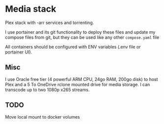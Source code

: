 # Media stack

Plex stack with -arr services and torrenting.

I use portainer and its git functionality to deploy these files and update my compose files from git, but they can be used like any other `compose.yaml` file

All containers should be configured with ENV variables (.env file or portainer UI).

## Misc

I use Oracle free tier (4 powerful ARM CPU, 24go RAM, 200go disk) to host Plex and a 5 To OneDrive rclone mounted drive for media storage. I can transcode up to two 1080p x265 streams.

## TODO

Move local mount to docker volumes